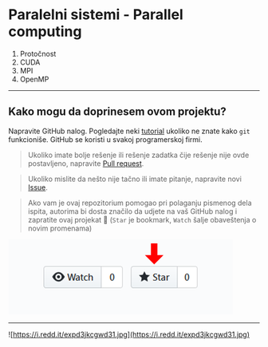 # Paralelni sistemi - Parallel computing

1. Protočnost
2. CUDA
3. MPI
4. OpenMP

---

## Kako mogu da doprinesem ovom projektu?

Napravite GitHub nalog. Pogledajte neki [tutorial](https://www.youtube.com/watch?v=0fKg7e37bQE) ukoliko ne znate kako `git` funkcioniše. GitHub se koristi u svakoj programerskoj firmi.

> Ukoliko imate bolje rešenje ili rešenje zadatka čije rešenje nije ovde postavljeno, napravite [Pull request](https://help.github.com/en/articles/creating-a-pull-request).

> Ukoliko mislite da nešto nije tačno ili imate pitanje, napravite novi [Issue](https://help.github.com/en/articles/creating-an-issue).

> Ako vam je ovaj repozitorium pomogao pri polaganju pismenog dela ispita, autorima bi dosta značilo da udjete na vaš GitHub nalog i zapratite ovaj projekat 🙂 (`Star` je bookmark, `Watch` šalje obaveštenja o novim promenama)

![watch_star](img/watch_star.png)

---

![https://i.redd.it/expd3jkcgwd31.jpg](https://i.redd.it/expd3jkcgwd31.jpg)
